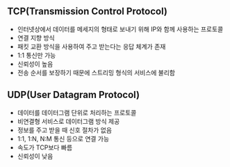 
TCP(Transmission Control Protocol)
  - 
  - 인터넷상에서 데이터를 메세지의 형태로 보내기 위해 IP와 함께 사용하는 프로토콜
  - 연결 지향 방식
  - 패킷 교환 방식을 사용하여 주고 받는다는 응답 체계가 존재
  - 1:1 통신만 가능
  - 신뢰성이 높음
  - 전송 순서를 보장하기 때문에 스트리밍 형식의 서비스에 불리함

UDP(User Datagram Protocol)
  - 
  - 데이터를 데이터그램 단위로 처리하는 프로토콜
  - 비연결형 서비스로 데이터그램 방식 제공
  - 정보를 주고 받을 때 신호 절차가 없음
  - 1:1, 1:N, N:M 통신 등으로 연결 가능
  - 속도가 TCP보다 빠름
  - 신뢰성이 낮음
